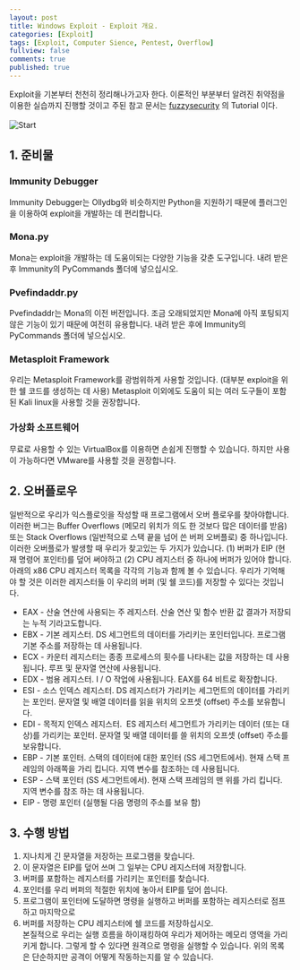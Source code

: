 ```yaml
---
layout: post
title: Windows Exploit - Exploit 개요.
categories: [Exploit]
tags: [Exploit, Computer Sience, Pentest, Overflow]
fullview: false
comments: true
published: true
---
```


Exploit을 기본부터 천천히 정리해나가고자 한다. 이론적인 부분부터 알려진 취약점을 이용한 실습까지 진행할 것이고 주된 참고 문서는 [fuzzysecurity](https://www.fuzzysecurity.com) 의 Tutorial 이다.  
<br/>
![Start](https://bongbongco.github.io/images/2017/2017-01-04-Introduction-Exploit-1.jpg)  

## 1. 준비물

### Immunity Debugger
Immunity Debugger는 Ollydbg와 비슷하지만 Python을 지원하기 때문에 플러그인을 이용하여 exploit을 개발하는 데 편리합니다.

### Mona.py
Mona는 exploit을 개발하는 데 도움이되는 다양한 기능을 갖춘 도구입니다. 내려 받은 후 Immunity의 PyCommands 폴더에 넣으십시오.

### Pvefindaddr.py
Pvefindaddr는 Mona의 이전 버전입니다. 조금 오래되었지만 Mona에 아직 포팅되지 않은 기능이 있기 때문에 여전히 유용합니다. 내려 받은 후에 Immunity의 PyCommands 폴더에 넣으십시오.

### Metasploit Framework
우리는 Metasploit Framework를 광범위하게 사용할 것입니다. (대부분 exploit을 위한 쉘 코드를 생성하는 데 사용) Metasploit 이외에도 도움이 되는 여러 도구들이 포함된 Kali linux을 사용할 것을 권장합니다.

### 가상화 소프트웨어
무료로 사용할 수 있는 VirtualBox를 이용하면 손쉽게 진행할 수 있습니다. 하지만 사용이 가능하다면 VMware를 사용할 것을 권장합니다.

## 2. 오버플로우

일반적으로 우리가 익스플로잇을 작성할 때 프로그램에서 오버 플로우를 찾아야합니다. 이러한 버그는 Buffer Overflows (메모리 위치가 의도 한 것보다 많은 데이터를 받음) 또는 Stack Overflows (일반적으로 스택 끝을 넘어 쓴 버퍼 오버플로) 중 하나입니다. 이러한 오버플로가 발생할 때 우리가 찾고있는 두 가지가 있습니다. (1) 버퍼가 EIP (현재 명령어 포인터)를 덮어 써야하고 (2) CPU 레지스터 중 하나에 버퍼가 있어야 합니다. 아래의 x86 CPU 레지스터 목록을 각각의 기능과 함께 볼 수 있습니다. 우리가 기억해야 할 것은 이러한 레지스터들 이 우리의 버퍼 (및 쉘 코드)를 저장할 수 있다는 것입니다.

* EAX - 산술 연산에 사용되는 주 레지스터. 산술 연산 및 함수 반환 값 결과가 저장되는 누적 기라고도합니다.
* EBX - 기본 레지스터. DS 세그먼트의 데이터를 가리키는 포인터입니다. 프로그램 기본 주소를 저장하는 데 사용됩니다. 
* ECX - 카운터 레지스터는 종종 프로세스의 횟수를 나타내는 값을 저장하는 데 사용됩니다. 루프 및 문자열 연산에 사용됩니다.
* EDX - 범용 레지스터. I / O 작업에 사용됩니다. EAX를 64 비트로 확장합니다.
* ESI - 소스 인덱스 레지스터. DS 레지스터가 가리키는 세그먼트의 데이터를 가리키는 포인터. 문자열 및 배열 데이터를 읽을 위치의 오프셋 (offset) 주소를 보유합니다.
* EDI - 목적지 인덱스 레지스터.  ES 레지스터 세그먼트가 가리키는 데이터 (또는 대상)를 가리키는 포인터. 문자열 및 배열 데이터를 쓸 위치의 오프셋 (offset) 주소를 보유합니다.
* EBP - 기본 포인터. 스택의 데이터에 대한 포인터 (SS 세그먼트에서). 현재 스택 프레임의 아래쪽을 가리 킵니다. 지역 변수를 참조하는 데 사용됩니다.
* ESP - 스택 포인터 (SS 세그먼트에서). 현재 스택 프레임의 맨 위를 가리 킵니다. 지역 변수를 참조 하는 데 사용됩니다.
* EIP - 명령 포인터 (실행될 다음 명령의 주소를 보유 함)

## 3. 수행 방법

1. 지나치게 긴 문자열을 저장하는 프로그램을 찾습니다. 
2. 이 문자열은 EIP를 덮어 쓰며 그 일부는 CPU 레지스터에 저장합니다. 
3.  버퍼를 포함하는 레지스터를 가리키는 포인터를 찾습니다. 
4.  포인터를 우리 버퍼의 적절한 위치에 놓아서 EIP를 덮어 씁니다. 
5.  프로그램이 포인터에 도달하면 명령을 실행하고 버퍼를 포함하는 레지스터로 점프하고 마지막으로 
6.  버퍼를 저장하는 CPU 레지스터에 쉘 코드를 저장하십시오.  
본질적으로 우리는 실행 흐름을 하이재킹하여 우리가 제어하는 메모리 영역을 가리키게 합니다. 그렇게 할 수 있다면 원격으로 명령을 실행할 수 있습니다. 위의 목록은 단순하지만 공격이 어떻게 작동하는지를 알 수 있습니다.
